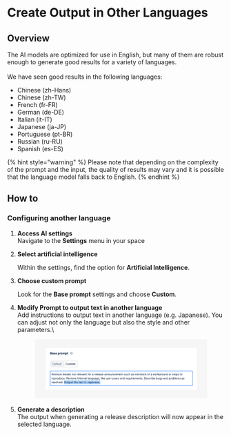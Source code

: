 # Create Output in Other Languages

## Overview

The AI models are optimized for use in English, but many of them are robust enough to generate good results for a variety of languages.\
\
We have seen good results in the following languages:&#x20;

* Chinese (zh-Hans)
* Chinese (zh-TW)
* French (fr-FR)
* German (de-DE)
* Italian (it-IT)
* Japanese (ja-JP)
* Portuguese (pt-BR)
* Russian (ru-RU)
* Spanish (es-ES)

{% hint style="warning" %}
Please note that depending on the complexity of the prompt and the input, the quality of results may vary and it is possible that the language model falls back to English.&#x20;
{% endhint %}

## How to

### Configuring another language

1. **Access AI settings**\
   Navigate to the **Settings** menu in your space
2.  **Select artificial intelligence**

    Within the settings, find the option for **Artificial Intelligence**.
3.  **Choose custom prompt**

    Look for the **Base prompt** settings and choose **Custom**.
4.  **Modify Prompt to output text in another language**\
    Add instructions to output text in another language (e.g. Japanese). You can adjust not only the language but also the style and other parameters.\


    <figure><img src="../../.gitbook/assets/Language Prompt.png" alt=""><figcaption></figcaption></figure>
5. **Generate a description**\
   The output when generating a release description will now appear in the selected language.&#x20;
